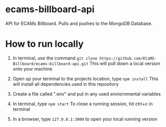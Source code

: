 # ecams-billboard-api
API for ECAMs Billboard. Pulls and pushes to the MongoDB Database.

# How to run locally
1. In terminal, use the command ```git clone https://github.com/ECaMS-Billboard/ecams-billboard-api.git```
   This will pull down a local version onto your machine

2. Open up your terminal to the projects location, type ```npm install```
   This will install all dependencies used in this repository

3. Create a file called ".env" and put in any used enviornmental variables

4. In terminal, type ```npm start```
   To close a running session, hit ctrl+c in terminal

5. In a browser, type ```127.0.0.1:3000``` to open your local running version
